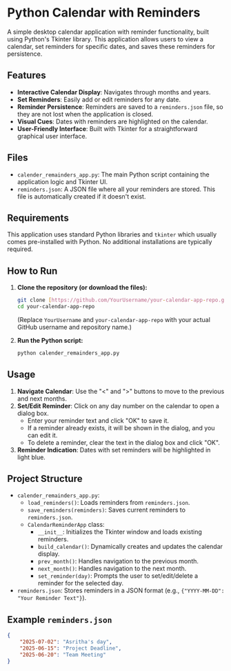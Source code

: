 # Python Calendar with Reminders

A simple desktop calendar application with reminder functionality, built using Python's Tkinter library. This application allows users to view a calendar, set reminders for specific dates, and saves these reminders for persistence.

## Features

* **Interactive Calendar Display**: Navigates through months and years.
* **Set Reminders**: Easily add or edit reminders for any date.
* **Reminder Persistence**: Reminders are saved to a `reminders.json` file, so they are not lost when the application is closed.
* **Visual Cues**: Dates with reminders are highlighted on the calendar.
* **User-Friendly Interface**: Built with Tkinter for a straightforward graphical user interface.

## Files

* `calender_remainders_app.py`: The main Python script containing the application logic and Tkinter UI.
* `reminders.json`: A JSON file where all your reminders are stored. This file is automatically created if it doesn't exist.

## Requirements

This application uses standard Python libraries and `tkinter` which usually comes pre-installed with Python. No additional installations are typically required.

## How to Run

1.  **Clone the repository (or download the files):**
    ```bash
    git clone [https://github.com/YourUsername/your-calendar-app-repo.git](https://github.com/YourUsername/your-calendar-app-repo.git)
    cd your-calendar-app-repo
    ```
    (Replace `YourUsername` and `your-calendar-app-repo` with your actual GitHub username and repository name.)

2.  **Run the Python script:**
    ```bash
    python calender_remainders_app.py
    ```

## Usage

1.  **Navigate Calendar**: Use the "<" and ">" buttons to move to the previous and next months.
2.  **Set/Edit Reminder**: Click on any day number on the calendar to open a dialog box.
    * Enter your reminder text and click "OK" to save it.
    * If a reminder already exists, it will be shown in the dialog, and you can edit it.
    * To delete a reminder, clear the text in the dialog box and click "OK".
3.  **Reminder Indication**: Dates with set reminders will be highlighted in light blue.

## Project Structure

* `calender_remainders_app.py`:
    * `load_reminders()`: Loads reminders from `reminders.json`.
    * `save_reminders(reminders)`: Saves current reminders to `reminders.json`.
    * `CalendarReminderApp` class:
        * `__init__`: Initializes the Tkinter window and loads existing reminders.
        * `build_calendar()`: Dynamically creates and updates the calendar display.
        * `prev_month()`: Handles navigation to the previous month.
        * `next_month()`: Handles navigation to the next month.
        * `set_reminder(day)`: Prompts the user to set/edit/delete a reminder for the selected day.
* `reminders.json`: Stores reminders in a JSON format (e.g., `{"YYYY-MM-DD": "Your Reminder Text"}`).

## Example `reminders.json`

```json
{
    "2025-07-02": "Asritha's day",
    "2025-06-15": "Project Deadline",
    "2025-06-20": "Team Meeting"
}

